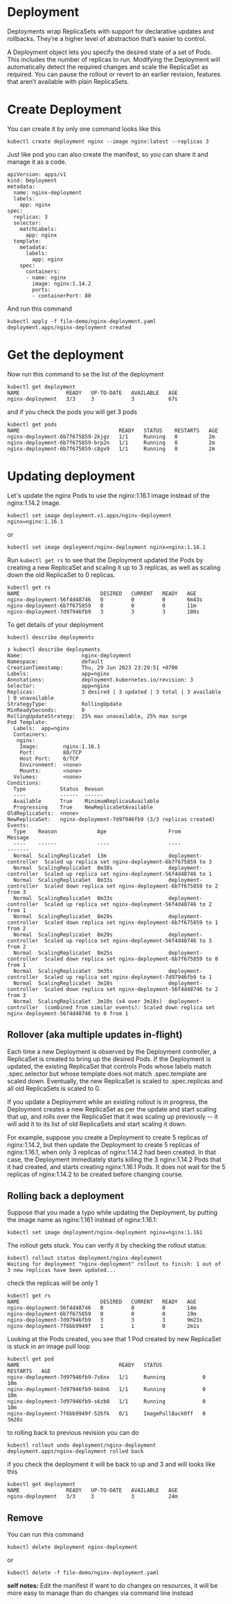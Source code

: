 # Deployment

Deployments wrap ReplicaSets with support for declarative updates and rollbacks. They’re a higher level of abstraction that’s easier to control.

A Deployment object lets you specify the desired state of a set of Pods. This includes the number of replicas to run. Modifying the Deployment will automatically detect the required changes and scale the ReplicaSet as required. You can pause the rollout or revert to an earlier revision, features that aren’t available with plain ReplicaSets.

# Create Deployment

You can create it by only one command looks like this

```
kubectl create deployment nginx --image nginx:latest --replicas 3
```

Just like pod you can also create the manifest, so you can share it and manage it as a code.

```
apiVersion: apps/v1
kind: Deployment
metadata:
  name: nginx-deployment
  labels:
    app: nginx
spec:
  replicas: 3
  selector:
    matchLabels:
      app: nginx
  template:
    metadata:
      labels:
        app: nginx
    spec:
      containers:
      - name: nginx
        image: nginx:1.14.2
        ports:
        - containerPort: 80
```

And run this command

```
kubectl apply -f file-demo/nginx-deployment.yaml
deployment.apps/nginx-deployment created
```
# Get the deployment

Now run this command to se the list of the deployment
```
kubectl get deployment
NAME               READY   UP-TO-DATE   AVAILABLE   AGE
nginx-deployment   3/3     3            3           67s
```

and if you check the pods you will get 3 pods

```
kubectl get pods
NAME                                READY   STATUS    RESTARTS   AGE
nginx-deployment-6b7f675859-2kjgz   1/1     Running   0          2m
nginx-deployment-6b7f675859-brp2n   1/1     Running   0          2m
nginx-deployment-6b7f675859-c8gv9   1/1     Running   0          2m
```

# Updating deployment

Let's update the nginx Pods to use the nginx:1.16.1 image instead of the nginx:1.14.2 image.

```
kubectl set image deployment.v1.apps/nginx-deployment nginx=nginx:1.16.1
```

or 

```
kubectl set image deployment/nginx-deployment nginx=nginx:1.16.1
```

Run `kubectl get rs` to see that the Deployment updated the Pods by creating a new ReplicaSet and scaling it up to 3 replicas, as well as scaling down the old ReplicaSet to 0 replicas.

```
kubectl get rs
NAME                          DESIRED   CURRENT   READY   AGE
nginx-deployment-56f4d48746   0         0         0       6m43s
nginx-deployment-6b7f675859   0         0         0       11m
nginx-deployment-7d97946fb9   3         3         3       100s
```

To get details of your deployment

```
kubectl describe deployments

❯ kubectl describe deployments 
Name:                   nginx-deployment
Namespace:              default
CreationTimestamp:      Thu, 29 Jun 2023 23:29:51 +0700
Labels:                 app=nginx
Annotations:            deployment.kubernetes.io/revision: 3
Selector:               app=nginx
Replicas:               3 desired | 3 updated | 3 total | 3 available | 0 unavailable
StrategyType:           RollingUpdate
MinReadySeconds:        0
RollingUpdateStrategy:  25% max unavailable, 25% max surge
Pod Template:
  Labels:  app=nginx
  Containers:
   nginx:
    Image:        nginx:1.16.1
    Port:         80/TCP
    Host Port:    0/TCP
    Environment:  <none>
    Mounts:       <none>
  Volumes:        <none>
Conditions:
  Type           Status  Reason
  ----           ------  ------
  Available      True    MinimumReplicasAvailable
  Progressing    True    NewReplicaSetAvailable
OldReplicaSets:  <none>
NewReplicaSet:   nginx-deployment-7d97946fb9 (3/3 replicas created)
Events:
  Type    Reason             Age                    From                   Message
  ----    ------             ----                   ----                   -------
  Normal  ScalingReplicaSet  13m                    deployment-controller  Scaled up replica set nginx-deployment-6b7f675859 to 3
  Normal  ScalingReplicaSet  8m38s                  deployment-controller  Scaled up replica set nginx-deployment-56f4d48746 to 1
  Normal  ScalingReplicaSet  8m33s                  deployment-controller  Scaled down replica set nginx-deployment-6b7f675859 to 2 from 3
  Normal  ScalingReplicaSet  8m33s                  deployment-controller  Scaled up replica set nginx-deployment-56f4d48746 to 2 from 1
  Normal  ScalingReplicaSet  8m29s                  deployment-controller  Scaled down replica set nginx-deployment-6b7f675859 to 1 from 2
  Normal  ScalingReplicaSet  8m29s                  deployment-controller  Scaled up replica set nginx-deployment-56f4d48746 to 3 from 2
  Normal  ScalingReplicaSet  8m25s                  deployment-controller  Scaled down replica set nginx-deployment-6b7f675859 to 0 from 1
  Normal  ScalingReplicaSet  3m35s                  deployment-controller  Scaled up replica set nginx-deployment-7d97946fb9 to 1
  Normal  ScalingReplicaSet  3m18s                  deployment-controller  Scaled down replica set nginx-deployment-56f4d48746 to 2 from 3
  Normal  ScalingReplicaSet  3m10s (x4 over 3m18s)  deployment-controller  (combined from similar events): Scaled down replica set nginx-deployment-56f4d48746 to 0 from 1
```

## Rollover (aka multiple updates in-flight)

Each time a new Deployment is observed by the Deployment controller, a ReplicaSet is created to bring up the desired Pods. If the Deployment is updated, the existing ReplicaSet that controls Pods whose labels match .spec.selector but whose template does not match .spec.template are scaled down. Eventually, the new ReplicaSet is scaled to .spec.replicas and all old ReplicaSets is scaled to 0.

If you update a Deployment while an existing rollout is in progress, the Deployment creates a new ReplicaSet as per the update and start scaling that up, and rolls over the ReplicaSet that it was scaling up previously -- it will add it to its list of old ReplicaSets and start scaling it down.

For example, suppose you create a Deployment to create 5 replicas of nginx:1.14.2, but then update the Deployment to create 5 replicas of nginx:1.16.1, when only 3 replicas of nginx:1.14.2 had been created. In that case, the Deployment immediately starts killing the 3 nginx:1.14.2 Pods that it had created, and starts creating nginx:1.16.1 Pods. It does not wait for the 5 replicas of nginx:1.14.2 to be created before changing course.

## Rolling back a deployment

Suppose that you made a typo while updating the Deployment, by putting the image name as nginx:1.161 instead of nginx:1.16.1:

```
kubectl set image deployment/nginx-deployment nginx=nginx:1.161
```

The rollout gets stuck. You can verify it by checking the rollout status:

```
kubectl rollout status deployment/nginx-deployment
Waiting for deployment "nginx-deployment" rollout to finish: 1 out of 3 new replicas have been updated...
```

check the replicas will be only 1

```
kubectl get rs
NAME                          DESIRED   CURRENT   READY   AGE
nginx-deployment-56f4d48746   0         0         0       14m
nginx-deployment-6b7f675859   0         0         0       19m
nginx-deployment-7d97946fb9   3         3         3       9m21s
nginx-deployment-7f6bb9949f   1         1         0       2m1s
```

Looking at the Pods created, you see that 1 Pod created by new ReplicaSet is stuck in an image pull loop

```
kubectl get pod
NAME                                READY   STATUS             RESTARTS   AGE
nginx-deployment-7d97946fb9-7s6nx   1/1     Running            0          10m
nginx-deployment-7d97946fb9-bk8n6   1/1     Running            0          10m
nginx-deployment-7d97946fb9-s6zb8   1/1     Running            0          10m
nginx-deployment-7f6bb9949f-52bfk   0/1     ImagePullBackOff   0          3m28s
```

to rolling back to previous revision you can do

```
kubectl rollout undo deployment/nginx-deployment
deployment.apps/nginx-deployment rolled back
```

if you check the deployment it will be back to up and 3 and will looks like this

```
kubectl get deployment
NAME               READY   UP-TO-DATE   AVAILABLE   AGE
nginx-deployment   3/3     3            3           24m
```

## Remove

You can run this command

```
kubectl delete deployment nginx-deployment
```

or 

```
kubectl delete -f file-demo/nginx-deployment.yaml
```

**self notes:**
Edit the manifest if want to do changes on resources, it will be more easy to manage than do changes via command line instead
